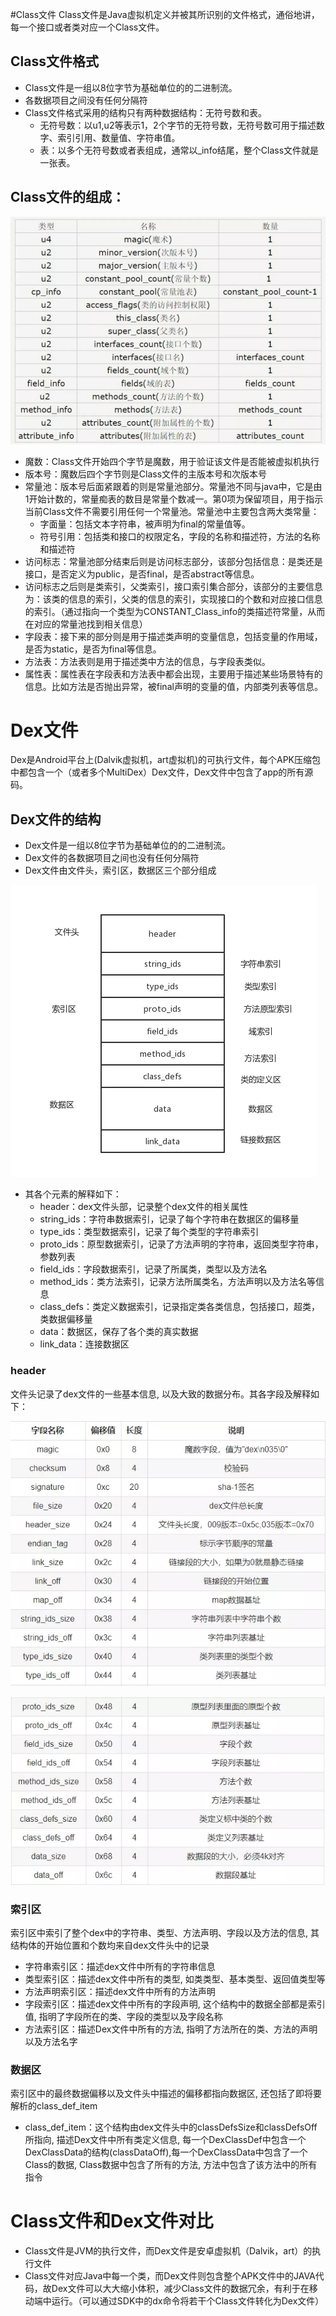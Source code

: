 #Class文件
Class文件是Java虚拟机定义并被其所识别的文件格式，通俗地讲，每一个接口或者类对应一个Class文件。
## Class文件格式
* Class文件是一组以8位字节为基础单位的的二进制流。
* 各数据项目之间没有任何分隔符
* Class文件格式采用的结构只有两种数据结构：无符号数和表。
  * 无符号数：以u1,u2等表示1，2个字节的无符号数，无符号数可用于描述数字、索引引用、数量值、字符串值。
  * 表：以多个无符号数或者表组成，通常以_info结尾，整个Class文件就是一张表。
## Class文件的组成：

![image.png](img/index_13.png)

* 魔数：Class文件开始四个字节是魔数，用于验证该文件是否能被虚拟机执行
* 版本号：魔数后四个字节则是Class文件的主版本号和次版本号
* 常量池：版本号后面紧跟着的则是常量池部分。常量池不同与java中，它是由1开始计数的，常量痴表的数目是常量个数减一。第0项为保留项目，用于指示当前Class文件不需要引用任何一个常量池。常量池中主要包含两大类常量：
  * 字面量：包括文本字符串，被声明为final的常量值等。
  * 符号引用：包括类和接口的权限定名，字段的名称和描述符，方法的名称和描述符
* 访问标志：常量池部分结束后则是访问标志部分，该部分包括信息：是类还是接口，是否定义为public，是否final，是否abstract等信息。
* 访问标志之后则是类索引，父类索引，接口索引集合部分，该部分的主要信息为：该类的信息的索引，父类的信息的索引，实现接口的个数和对应接口信息的索引。（通过指向一个类型为CONSTANT_Class_info的类描述符常量，从而在对应的常量池找到相关信息）
* 字段表：接下来的部分则是用于描述类声明的变量信息，包括变量的作用域，是否为static，是否为final等信息。
* 方法表：方法表则是用于描述类中方法的信息，与字段表类似。
* 属性表：属性表在字段表和方法表中都会出现，主要用于描述某些场景特有的信息。比如方法是否抛出异常，被final声明的变量的值，内部类列表等信息。
# Dex文件
Dex是Android平台上(Dalvik虚拟机，art虚拟机)的可执行文件，每个APK压缩包中都包含一个（或者多个MultiDex）Dex文件，Dex文件中包含了app的所有源码。
## Dex文件的结构
* Dex文件是一组以8位字节为基础单位的的二进制流。
* Dex文件的各数据项目之间也没有任何分隔符
* Dex文件由文件头，索引区，数据区三个部分组成

![image.png](img/index_14.png)

* 其各个元素的解释如下：
  * header：dex文件头部，记录整个dex文件的相关属性
  * string_ids：字符串数据索引，记录了每个字符串在数据区的偏移量
  * type_ids：类型数据索引，记录了每个类型的字符串索引
  * proto_ids：原型数据索引，记录了方法声明的字符串，返回类型字符串，参数列表
  * field_ids：字段数据索引，记录了所属类，类型以及方法名
  * method_ids：类方法索引，记录方法所属类名，方法声明以及方法名等信息
  * class_defs：类定义数据索引，记录指定类各类信息，包括接口，超类，类数据偏移量
  * data：数据区，保存了各个类的真实数据
  * link_data：连接数据区
### header
文件头记录了dex文件的一些基本信息, 以及大致的数据分布。其各字段及解释如下：

![image.png](img/index_15.png)

![image.png](img/index_16.png)

### 索引区
索引区中索引了整个dex中的字符串、类型、方法声明、字段以及方法的信息, 其结构体的开始位置和个数均来自dex文件头中的记录
* 字符串索引区：描述dex文件中所有的字符串信息
* 类型索引区：描述dex文件中所有的类型, 如类类型、基本类型、返回值类型等
* 方法声明索引区：描述dex文件中所有的方法声明
* 字段索引区：描述dex文件中所有的字段声明, 这个结构中的数据全部都是索引值, 指明了字段所在的类、字段的类型以及字段名称
* 方法索引区：描述Dex文件中所有的方法, 指明了方法所在的类、方法的声明以及方法名字
### 数据区
索引区中的最终数据偏移以及文件头中描述的偏移都指向数据区, 还包括了即将要解析的class_def_item
* class_def_item：这个结构由dex文件头中的classDefsSize和classDefsOff所指向, 描述Dex文件中所有类定义信息, 每一个DexClassDef中包含一个DexClassData的结构(classDataOff),每一个DexClassData中包含了一个Class的数据, Class数据中包含了所有的方法, 方法中包含了该方法中的所有指令
# Class文件和Dex文件对比
* Class文件是JVM的执行文件，而Dex文件是安卓虚拟机（Dalvik，art）的执行文件
* Class文件对应Java中每一个类，而Dex文件则包含整个APK文件中的JAVA代码，故Dex文件可以大大缩小体积，减少Class文件的数据冗余，有利于在移动端中运行。（可以通过SDK中的dx命令将若干个Class文件转化为Dex文件）
